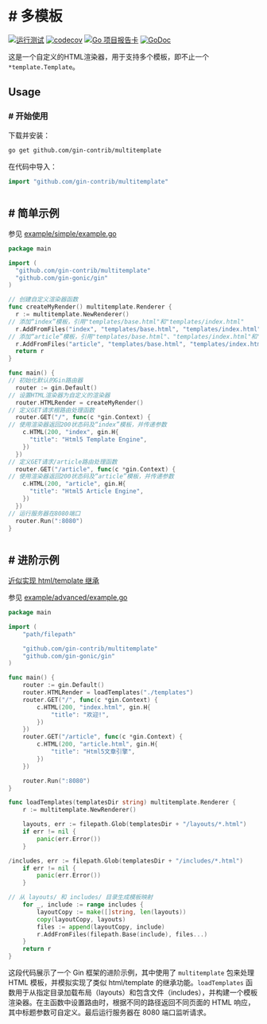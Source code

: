 # # 多模板

[![运行测试](https://github.com/gin-contrib/multitemplate/actions/workflows/go.yml/badge.svg)](https://github.com/gin-contrib/multitemplate/actions/workflows/go.yml)
[![codecov](https://codecov.io/gh/gin-contrib/multitemplate/branch/master/graph/badge.svg)](https://codecov.io/gh/gin-contrib/multitemplate)
[![Go 项目报告卡](https://goreportcard.com/badge/github.com/gin-contrib/multitemplate)](https://goreportcard.com/report/github.com/gin-contrib/multitemplate)
[![GoDoc](https://godoc.org/github.com/gin-contrib/multitemplate?status.svg)](https://godoc.org/github.com/gin-contrib/multitemplate)

这是一个自定义的HTML渲染器，用于支持多个模板，即不止一个`*template.Template`。
## Usage

### # 开始使用

下载并安装：

```sh
go get github.com/gin-contrib/multitemplate
```

在代码中导入：

```go
import "github.com/gin-contrib/multitemplate"
```

#
## # 简单示例

参见 [example/simple/example.go](example/simple/example.go)

```go
package main

import (
  "github.com/gin-contrib/multitemplate"
  "github.com/gin-gonic/gin"
)

// 创建自定义渲染器函数
func createMyRender() multitemplate.Renderer {
  r := multitemplate.NewRenderer()
// 添加“index”模板，引用"templates/base.html"和"templates/index.html"
  r.AddFromFiles("index", "templates/base.html", "templates/index.html")
// 添加“article”模板，引用"templates/base.html"、"templates/index.html"和"templates/article.html"
  r.AddFromFiles("article", "templates/base.html", "templates/index.html", "templates/article.html")
  return r
}

func main() {
// 初始化默认的Gin路由器
  router := gin.Default()
// 设置HTML渲染器为自定义的渲染器
  router.HTMLRender = createMyRender()
// 定义GET请求根路由处理函数
  router.GET("/", func(c *gin.Context) {
// 使用渲染器返回200状态码及“index”模板，并传递参数
    c.HTML(200, "index", gin.H{
      "title": "Html5 Template Engine",
    })
  })
// 定义GET请求/article路由处理函数
  router.GET("/article", func(c *gin.Context) {
// 使用渲染器返回200状态码及“article”模板，并传递参数
    c.HTML(200, "article", gin.H{
      "title": "Html5 Article Engine",
    })
  })
// 运行服务器在8080端口
  router.Run(":8080")
}
```

#
## # 进阶示例

[近似实现 html/template 继承](https://elithrar.github.io/article/approximating-html-template-inheritance/)

参见 [example/advanced/example.go](example/advanced/example.go)

```go
package main

import (
	"path/filepath"

	"github.com/gin-contrib/multitemplate"
	"github.com/gin-gonic/gin"
)

func main() {
	router := gin.Default()
	router.HTMLRender = loadTemplates("./templates")
	router.GET("/", func(c *gin.Context) {
		c.HTML(200, "index.html", gin.H{
			"title": "欢迎!",
		})
	})
	router.GET("/article", func(c *gin.Context) {
		c.HTML(200, "article.html", gin.H{
			"title": "Html5文章引擎",
		})
	})

	router.Run(":8080")
}

func loadTemplates(templatesDir string) multitemplate.Renderer {
	r := multitemplate.NewRenderer()

	layouts, err := filepath.Glob(templatesDir + "/layouts/*.html")
	if err != nil {
		panic(err.Error())
	}

/includes, err := filepath.Glob(templatesDir + "/includes/*.html")
	if err != nil {
		panic(err.Error())
	}

// 从 layouts/ 和 includes/ 目录生成模板映射
	for _, include := range includes {
		layoutCopy := make([]string, len(layouts))
		copy(layoutCopy, layouts)
		files := append(layoutCopy, include)
		r.AddFromFiles(filepath.Base(include), files...)
	}
	return r
}
```

这段代码展示了一个 Gin 框架的进阶示例，其中使用了 `multitemplate` 包来处理 HTML 模板，并模拟实现了类似 html/template 的继承功能。`loadTemplates` 函数用于从指定目录加载布局（layouts）和包含文件（includes），并构建一个模板渲染器。在主函数中设置路由时，根据不同的路径返回不同页面的 HTML 响应，其中标题参数可自定义。最后运行服务器在 8080 端口监听请求。
